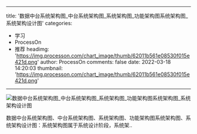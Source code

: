 
---
title: '数据中台系统架构图_中台系统架构图_系统架构图_功能架构图系统架构图_系统架构设计图'
categories: 
 - 学习
 - ProcessOn
 - 推荐
headimg: 'https://img.processon.com/chart_image/thumb/62011b561e08530f015e421d.png'
author: ProcessOn
comments: false
date: 2022-03-18 14:20:03
thumbnail: 'https://img.processon.com/chart_image/thumb/62011b561e08530f015e421d.png'
---

<div>   
<img class="thumb" alt="数据中台系统架构图_中台系统架构图_系统架构图_功能架构图系统架构图_系统架构设计图" src="https://img.processon.com/chart_image/thumb/62011b561e08530f015e421d.png" referrerpolicy="no-referrer">
<p>数据中台系统架构图、中台系统架构图、系统架构图、功能架构图系统架构图、系统架构设计图：系统架构图属于系统设计阶段，系统架..</p>  
</div>
            